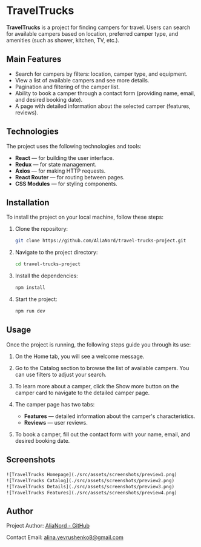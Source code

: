 # TravelTrucks

**TravelTrucks** is a project for finding campers for travel. Users can search for available campers based on location, preferred camper type, and amenities (such as shower, kitchen, TV, etc.).

## Main Features

- Search for campers by filters: location, camper type, and equipment.
- View a list of available campers and see more details.
- Pagination and filtering of the camper list.
- Ability to book a camper through a contact form (providing name, email, and desired booking date).
- A page with detailed information about the selected camper (features, reviews).

## Technologies

The project uses the following technologies and tools:

- **React** — for building the user interface.
- **Redux** — for state management.
- **Axios** — for making HTTP requests.
- **React Router** — for routing between pages.
- **CSS Modules** — for styling components.

## Installation

To install the project on your local machine, follow these steps:

1. Clone the repository:

   ```bash
   git clone https://github.com/AliaNord/travel-trucks-project.git
   ```

2. Navigate to the project directory:

   ```bash
   cd travel-trucks-project
   ```

3. Install the dependencies:
   ```bash
   npm install
   ```
4. Start the project:
   ```bash
   npm run dev
   ```

## Usage

Once the project is running, the following steps guide you through its use:

1. On the Home tab, you will see a welcome message.
2. Go to the Catalog section to browse the list of available campers. You can use filters to adjust your search.
3. To learn more about a camper, click the Show more button on the camper card to navigate to the detailed camper page.
4. The camper page has two tabs:

   - **Features** — detailed information about the camper's characteristics.
   - **Reviews** — user reviews.

5. To book a camper, fill out the contact form with your name, email, and desired booking date.

## Screenshots

    ![TravelTrucks Homepage](./src/assets/screenshots/preview1.png)
    ![TravelTrucks Catalog](./src/assets/screenshots/preview2.png)
    ![TravelTrucks Details](./src/assets/screenshots/preview3.png)
    ![TravelTrucks Features](./src/assets/screenshots/preview4.png)

## Author

Project Author: [AliaNord - GitHub](https://github.com/AliaNord)

Contact Email: alina.yevrushenko8@gmail.com
